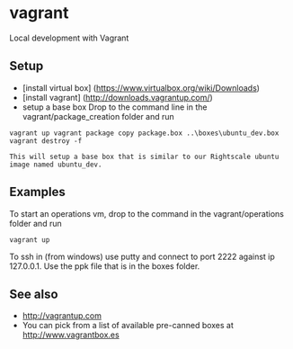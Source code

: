 vagrant
=======

Local development with Vagrant

Setup
-----
* [install virtual box] (https://www.virtualbox.org/wiki/Downloads)
* [install vagrant] (http://downloads.vagrantup.com/)
* setup a base box
    Drop to the command line in the vagrant/package_creation folder and run

`
vagrant up
vagrant package
copy package.box ..\boxes\ubuntu_dev.box
vagrant destroy -f
`

    This will setup a base box that is similar to our Rightscale ubuntu image named ubuntu_dev.

Examples
--------
To start an operations vm, drop to the command in the vagrant/operations folder and run

`vagrant up`

To ssh in (from windows) use putty and connect to port 2222 against ip 127.0.0.1.  Use the ppk file that is in the boxes
folder.

See also
--------
* http://vagrantup.com
* You can pick from a list of available pre-canned boxes at http://www.vagrantbox.es

